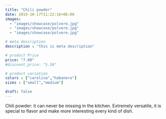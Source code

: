 ```yaml
---
title: "Chili powder"
date: 2019-10-17T11:22:16+06:00
images: 
  - "images/showcase/polvere.jpg"
  - "images/showcase/polvere.jpg"
  - "images/showcase/polvere.jpg"

# meta description
description : "this is meta description"

# product Price
price: "7.00"
#discount_price: "5.50"

# product variation
colors : ["carolina","habanero"]
sizes : ["small","medium"]

draft: false
---
```


Chili powder: it can never be missing in the kitchen. Extremely versatile, it is special to flavor and make more interesting every kind of dish.